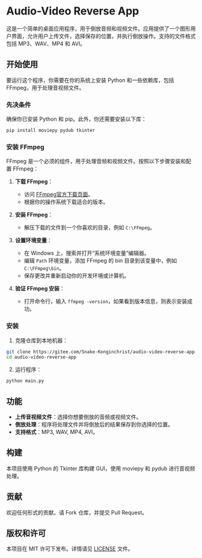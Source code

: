 # Audio-Video Reverse App

这是一个简单的桌面应用程序，用于倒放音频和视频文件。应用提供了一个图形用户界面，允许用户上传文件，选择保存的位置，并执行倒放操作。支持的文件格式包括 MP3、WAV、MP4 和 AVI。

## 开始使用

要运行这个程序，你需要在你的系统上安装 Python 和一些依赖库，包括 FFmpeg，用于处理音视频文件。

### 先决条件

确保你已安装 Python 和 pip。此外，你还需要安装以下库：

```bash
pip install moviepy pydub tkinter
```

### 安装 FFmpeg

FFmpeg 是一个必须的组件，用于处理音频和视频文件。按照以下步骤安装和配置 FFmpeg：

1. **下载 FFmpeg**：
   - 访问 [FFmpeg官方下载页面](https://ffmpeg.org/download.html)。
   - 根据你的操作系统下载适合的版本。

2. **安装 FFmpeg**：
   - 解压下载的文件到一个你喜欢的目录，例如 `C:\FFmpeg`。

3. **设置环境变量**：
   - 在 Windows 上，搜索并打开“系统环境变量”编辑器。
   - 编辑 `Path` 环境变量，添加 FFmpeg 的 bin 目录到该变量中，例如 `C:\FFmpeg\bin`。
   - 保存更改并重新启动你的开发环境或计算机。

4. **验证 FFmpeg 安装**：
   - 打开命令行，输入 `ffmpeg -version`，如果看到版本信息，则表示安装成功。

### 安装

1. 克隆仓库到本地机器：

```bash
git clone https://gitee.com/Snake-Konginchrist/audio-video-reverse-app.git
cd audio-video-reverse-app
```

2. 运行程序：

```bash
python main.py
```

## 功能

- **上传音视频文件**：选择你想要倒放的音频或视频文件。
- **倒放处理**：程序将处理文件并将倒放后的结果保存到你选择的位置。
- **支持格式**：MP3, WAV, MP4, AVI。

## 构建

本项目使用 Python 的 Tkinter 库构建 GUI，使用 moviepy 和 pydub 进行音视频处理。

## 贡献

欢迎任何形式的贡献。请 Fork 仓库，并提交 Pull Request。

## 版权和许可

本项目在 MIT 许可下发布。详情请见 [LICENSE](LICENSE) 文件。
